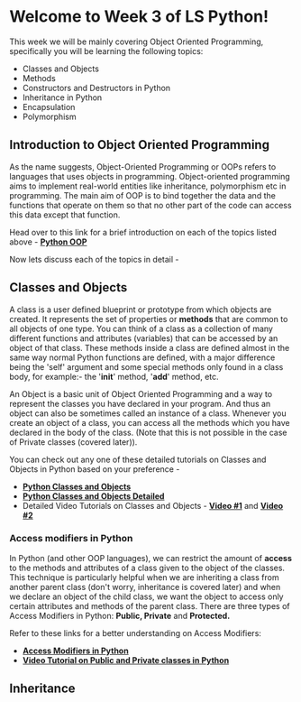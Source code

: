 # Welcome to Week 3 of LS Python! 
This week we will be mainly covering Object Oriented Programming, specifically you will be learning the following topics: 
 * Classes and Objects 
 * Methods
 * Constructors and Destructors in Python
 * Inheritance in Python
 * Encapsulation
 * Polymorphism 

## Introduction to Object Oriented Programming 
As the name suggests, Object-Oriented Programming or OOPs refers to languages that uses objects in programming. Object-oriented programming aims to implement real-world entities like inheritance, polymorphism etc in programming. The main aim of OOP is to bind together the data and the functions that operate on them so that no other part of the code can access this data except that function.

Head over to this link for a brief introduction on each of the topics listed above - **[Python OOP](https://www.programiz.com/python-programming/object-oriented-programming)** 

Now lets discuss each of the topics in detail - 

## Classes and Objects 
A class is a user defined blueprint or prototype from which objects are created. It represents the set of properties or **methods** that are common to all objects of one type. You can think of a class as a collection of many different functions and attributes (variables) that can be accessed by an object of that class. These methods inside a class are defined almost in the same way normal Python functions are defined, with a major difference being the 'self' argument and some special methods only found in a class body, for example:- the '__init__' method, '__add__' method, etc. 

An Object is a basic unit of Object Oriented Programming and a way to represent the classes you have declared in your program. And thus an object can also be sometimes called an instance of a class. Whenever you create an object of a class, you can access all the methods which you have declared in the body of the class. (Note that this is not possible in the case of Private classes (covered later)). 

You can check out any one of these detailed tutorials on Classes and Objects in Python based on your preference -
* **[Python Classes and Objects](https://www.learnpython.org/en/Classes_and_Objects)**
* **[Python Classes and Objects Detailed](https://www.programiz.com/python-programming/class)**
* Detailed Video Tutorials on Classes and Objects - **[Video #1](https://www.youtube.com/watch?v=v_Jp11xqCzg&list=PLzMcBGfZo4-l1MqB1zoYfqzlj_HH-ZzXt&index=2&t=0s)** and **[Video #2](https://www.youtube.com/watch?v=jQiUOV15IRI&list=PLzMcBGfZo4-l1MqB1zoYfqzlj_HH-ZzXt&index=2)** 

### Access modifiers in Python
In Python (and other OOP languages), we can restrict the amount of **access** to the methods and attributes of a class given to the object of the classes. This technique is particularly helpful when we are inheriting a class from another parent class (don't worry, inheritance is covered later) and when we declare an object of the child class, we want the object to access only certain attributes and methods of the parent class. There are three types of Access Modifiers in Python: **Public, Private** and **Protected.**

Refer to these links for a better understanding on Access Modifiers:
* **[Access Modifiers in Python](https://www.geeksforgeeks.org/access-modifiers-in-python-public-private-and-protected/)**
* **[Video Tutorial on Public and Private classes in Python](https://www.youtube.com/watch?v=xY__sjI5yVU&list=PLzMcBGfZo4-l1MqB1zoYfqzlj_HH-ZzXt&index=7&t=0s)**

## Inheritance
